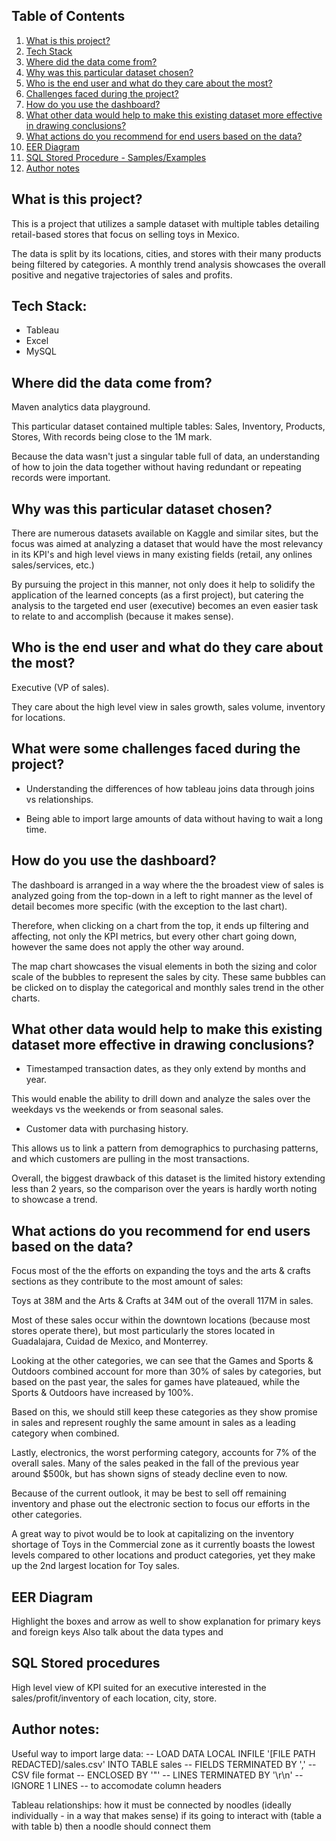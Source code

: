 ## Table of Contents
1. [What is this project?](#project-id)
2. [Tech Stack](#tech-id)
3. [Where did the data come from?](#data-id)
4. [Why was this particular dataset chosen?](#purpose-id)
5. [Who is the end user and what do they care about the most?](#enduser-id)
7. [Challenges faced during the project?](#challenge-id)
8. [How do you use the dashboard?](#instruction-id)
9. [What other data would help to make this existing dataset more effective in drawing conclusions?](#moredata-id)
10. [What actions do you recommend for end users based on the data?](#recommend-id)
11. [EER Diagram](#eer-id)
12. [SQL Stored Procedure - Samples/Examples](#sql-id)
13. [Author notes](#author-id)

<div id='project-id'>

## What is this project?

This is a project that utilizes a sample dataset with multiple tables detailing retail-based stores that focus on selling toys in Mexico. 

The data is split by its locations, cities, and stores with their many products being filtered by categories. A monthly trend analysis showcases the overall positive and negative trajectories of sales and profits.

<div id='tech-id'>

## Tech Stack:

- Tableau 
- Excel
- MySQL

<div id='data-id'>

## Where did the data come from?
Maven analytics data playground.

This particular dataset contained multiple tables: Sales, Inventory, Products, Stores, With records being close to the 1M mark.

Because the data wasn't just a singular table full of data, an understanding of how to join the data together without having redundant or repeating records were important.

<div id='purpose-id'>

## Why was this particular dataset chosen?
There are numerous datasets available on Kaggle and similar sites, but the focus was aimed at analyzing a dataset that would have the most relevancy in its KPI's and high level views in many existing fields (retail, any onlines sales/services, etc.)
        
By pursuing the project in this manner, not only does it help to solidify the application of the learned concepts (as a first project), but catering the analysis to the targeted end user (executive) becomes an even easier task to relate to and accomplish (because it makes sense).

<div id='enduser-id'>

## Who is the end user and what do they care about the most?

Executive (VP of sales).

They care about the high level view in sales growth, sales volume, inventory for locations.

<div id='challenge-id'>

## What were some challenges faced during the project?
- Understanding the differences of how tableau joins data through joins vs relationships.

- Being able to import large amounts of data without having to wait a long time.

<div id='instruction-id'>

## How do you use the dashboard?

The dashboard is arranged in a way where the the broadest view of sales is analyzed going from the top-down in a left to right manner as the level of detail becomes more specific (with the exception to the last chart).

Therefore, when clicking on a chart from the top, it ends up filtering and affecting, not only the KPI metrics, but every other chart going down, however the same does not apply the other way around.

The map chart showcases the visual elements in both the sizing and color scale of the bubbles to represent the sales by city. These same bubbles can be clicked on to display the categorical and monthly sales trend in the other charts.

<div id='moredata-id'>

## What other data would help to make this existing dataset more effective in drawing conclusions?

 - Timestamped transaction dates, as they only extend by months and year. 

This would enable the ability to drill down and analyze the sales over the weekdays vs the weekends or from seasonal sales.

- Customer data with purchasing history. 

This allows us to link a pattern from demographics to purchasing patterns, and which customers are pulling in the most transactions.

Overall, the biggest drawback of this dataset is the limited history extending less than 2 years, so the comparison over the years is hardly worth noting to showcase a trend.

<div id='recommend-id'>

## What actions do you recommend for end users based on the data?

Focus most of the the efforts on expanding the toys and the arts & crafts sections as they contribute to the most amount of sales:

Toys at 38M and the Arts & Crafts at 34M out of the overall 117M in sales.

Most of these sales occur within the downtown locations (because most stores operate there), but most particularly the stores located in Guadalajara, Cuidad de Mexico, and Monterrey.

Looking at the other categories, we can see that the Games and Sports & Outdoors combined account for more than 30% of sales by categories, but based on the past year, the sales for games have plateaued, while the Sports & Outdoors have increased by 100%. 

Based on this, we should still keep these categories as they show promise in sales and represent roughly the same amount in sales as a leading category when combined.

Lastly, electronics, the worst performing category, accounts for 7% of the overall sales. Many of the sales peaked in the fall of the previous year around $500k, but has shown signs of steady decline even to now. 

Because of the current outlook, it may be best to sell off remaining inventory and phase out the electronic section to focus our efforts in the other categories. 

A great way to pivot would be to look at capitalizing on the inventory shortage of Toys in the Commercial zone as it currently boasts the lowest levels compared to other locations and product categories, yet they make up the 2nd largest location for Toy sales.

<div id='eer-id'>

## EER Diagram 

Highlight the boxes and arrow as well to show explanation for primary keys and foreign keys
Also talk about the data types and 

<div id='sql-id'>

## SQL Stored procedures

High level view of KPI suited for an executive interested in the sales/profit/inventory of each location, city, store.

<div id='author-id'>

## Author notes:

Useful way to import large data:
-- LOAD DATA LOCAL INFILE '[FILE PATH REDACTED]/sales.csv' INTO TABLE sales
-- FIELDS TERMINATED BY ',' -- CSV file format
-- ENCLOSED BY '"'
-- LINES TERMINATED BY '\r\n'
-- IGNORE 1 LINES -- to accomodate column headers

Tableau relationships: how it must be connected by noodles (ideally individually - in a way that makes sense) if its going to interact with (table a with table b) then a noodle should connect them